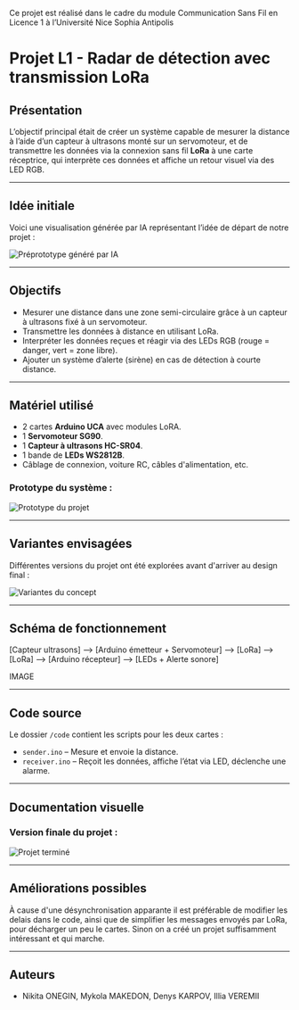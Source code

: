 Ce projet est réalisé dans le cadre du module Communication Sans Fil en Licence 1 à l’Université
Nice Sophia Antipolis

# Projet L1 - Radar de détection avec transmission LoRa

## Présentation

L’objectif principal était de créer un système capable de mesurer la distance à l’aide d’un capteur à ultrasons monté sur un servomoteur, et de transmettre les données via la connexion sans fil **LoRa** à une carte réceptrice, qui interprète ces données et affiche un retour visuel via des LED RGB.

---

## Idée initiale

Voici une visualisation générée par IA représentant l’idée de départ de notre projet :

![Préprototype généré par IA](images/idee_ia.jpg)

---

## Objectifs

- Mesurer une distance dans une zone semi-circulaire grâce à un capteur à ultrasons fixé à un servomoteur.
- Transmettre les données à distance en utilisant LoRa.
- Interpréter les données reçues et réagir via des LEDs RGB (rouge = danger, vert = zone libre).
- Ajouter un système d’alerte (sirène) en cas de détection à courte distance.

---

## Matériel utilisé

- 2 cartes **Arduino UCA** avec modules LoRA.
- 1 **Servomoteur SG90**.
- 1 **Capteur à ultrasons HC-SR04**.
- 1 bande de **LEDs WS2812B**.
- Câblage de connexion, voiture RC, câbles d'alimentation, etc.

### Prototype du système :
![Prototype du projet](images/prototype.jpg)

---

## Variantes envisagées

Différentes versions du projet ont été explorées avant d'arriver au design final :

![Variantes du concept](images/variantes.jpg)

---

## Schéma de fonctionnement

[Capteur ultrasons] --> [Arduino émetteur + Servomoteur] --> [LoRa] --> [LoRa] --> [Arduino récepteur] --> [LEDs + Alerte sonore]

IMAGE

---

## Code source

Le dossier `/code` contient les scripts pour les deux cartes :

- `sender.ino` – Mesure et envoie la distance.
- `receiver.ino` – Reçoit les données, affiche l’état via LED, déclenche une alarme.

---

## Documentation visuelle

### Version finale du projet :
![Projet terminé](images/final.jpg)

---

## Améliorations possibles

À cause d'une désynchronisation apparante il est préférable de modifier les delais dans le code, ainsi que de simplifier les messages envoyés par LoRa, pour décharger un peu le cartes. Sinon on a créé un projet suffisamment intéressant et qui marche.

---

## Auteurs

- Nikita ONEGIN, Mykola MAKEDON, Denys KARPOV, Illia VEREMII
